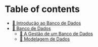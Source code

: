 # Table of contents

* [🔐 Introdução ao Banco de Dados](README.md)
* [📙 Banco de Dados](banco-de-dados/README.md)
  * [👮 A Gestão de um Banco de Dados](banco-de-dados/a-gestao-de-um-banco-de-dados.md)
  * [👥 Modelagem de Dados](banco-de-dados/modelagem-de-dados.md)

